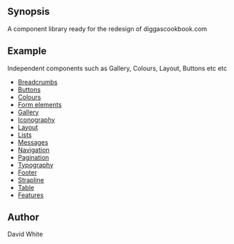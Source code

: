 ## Synopsis

A component library ready for the redesign of diggascookbook.com

## Example

Independent components such as Gallery, Colours, Layout, Buttons etc etc

* <a href="https://cdn.rawgit.com/webdigga/diggascookbook-components/master/library/breadcrumbs/index.html">Breadcrumbs</a>
* <a href="https://cdn.rawgit.com/webdigga/diggascookbook-components/master/library/buttons/index.html">Buttons</a>
* <a href="https://cdn.rawgit.com/webdigga/diggascookbook-components/master/library/colours/index.html">Colours</a>
* <a href="https://cdn.rawgit.com/webdigga/diggascookbook-components/master/library/form-elements/index.html">Form elements</a>
* <a href="https://cdn.rawgit.com/webdigga/diggascookbook-components/master/library/gallery/index.html">Gallery</a>
* <a href="https://cdn.rawgit.com/webdigga/diggascookbook-components/master/library/iconography/index.html">Iconography</a>
* <a href="https://cdn.rawgit.com/webdigga/diggascookbook-components/master/library/layout/index.html">Layout</a>
* <a href="https://cdn.rawgit.com/webdigga/diggascookbook-components/master/library/lists/index.html">Lists</a>
* <a href="https://cdn.rawgit.com/webdigga/diggascookbook-components/master/library/messages/index.html">Messages</a>
* <a href="https://cdn.rawgit.com/webdigga/diggascookbook-components/master/library/navigation/index.html">Navigation</a>
* <a href="https://cdn.rawgit.com/webdigga/diggascookbook-components/master/library/pagination/index.html">Pagination</a>
* <a href="https://cdn.rawgit.com/webdigga/diggascookbook-components/master/library/typography/index.html">Typography</a>
* <a href="https://cdn.rawgit.com/webdigga/diggascookbook-components/master/library/footer/index.html">Footer</a>
* <a href="https://cdn.rawgit.com/webdigga/diggascookbook-components/master/library/strapline/index.html">Strapline</a>
* <a href="https://cdn.rawgit.com/webdigga/diggascookbook-components/master/library/table/index.html">Table</a>
* <a href="https://cdn.rawgit.com/webdigga/diggascookbook-components/master/library/features/index.html">Features</a>

## Author

David White